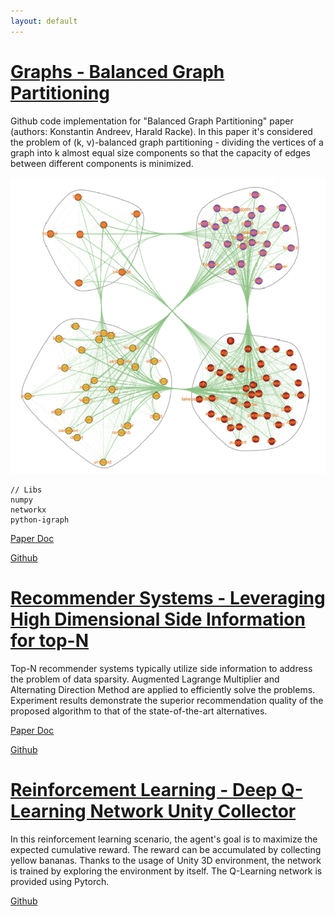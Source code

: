 ```yaml
---
layout: default
---
```





# [Graphs - Balanced Graph Partitioning](https://github.com/IvanVigor/Balanced_Graph_Partitioning)

Github code implementation for "Balanced Graph Partitioning" paper (authors: Konstantin Andreev, Harald Racke). In this paper it's considered the problem of (k, ν)-balanced
graph partitioning - dividing the vertices of a graph into k almost equal size components so that the capacity of edges between different components
is minimized.

![Graphs](https://github.com/IvanVigor/IvanVigor.github.io/blob/main/imgs/graphs.png?raw=true)

```
// Libs
numpy
networkx
python-igraph

```

[Paper Doc](https://www.math.cmu.edu/~kandreev/kpart.pdf)

[Github](https://github.com/IvanVigor/Balanced_Graph_Partitioning)


# [ Recommender Systems - Leveraging High Dimensional Side Information for top-N](https://github.com/IvanVigor/Leveraging-High-Dimensional-Side-Information-for-Top-N-Recommendation)

Top-N recommender systems typically utilize side information to address the problem of data sparsity. Augmented Lagrange Multiplier and Alternating Direction Method are applied to efficiently solve the problems. Experiment results demonstrate the superior recommendation quality of the proposed algorithm to that of the state-of-the-art alternatives.

[Paper Doc](https://arxiv.org/abs/1702.01516)

[Github](https://github.com/IvanVigor/Leveraging-High-Dimensional-Side-Information-for-Top-N-Recommendation)



# [Reinforcement Learning - Deep Q-Learning Network Unity Collector](https://github.com/IvanVigor/Deep-Q-Learning-Network-Unity-collector)

In this reinforcement learning scenario, the agent's goal is to maximize the expected cumulative reward. The reward can be accumulated by collecting yellow bananas. Thanks to the usage of Unity 3D environment, the network is trained by exploring the environment by itself. The Q-Learning network is provided using Pytorch. 

[Github](https://github.com/IvanVigor/Deep-Q-Learning-Network-Unity-collector)


